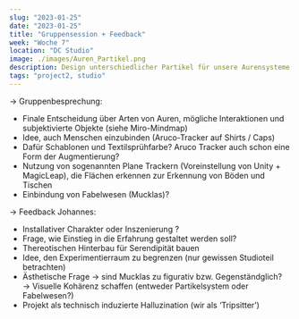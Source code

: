```yaml
---
slug: "2023-01-25"
date: "2023-01-25"
title: "Gruppensession + Feedback"
week: "Woche 7"
location: "DC Studio"
image: ./images/Auren_Partikel.png
description: Design unterschiedlicher Partikel für unsere Aurensysteme
tags: "project2, studio"
---
```

→ Gruppenbesprechung:
- Finale Entscheidung über Arten von Auren, mögliche Interaktionen und subjektivierte Objekte (siehe Miro-Mindmap)
- Idee, auch Menschen einzubinden (Aruco-Tracker auf Shirts / Caps)
- Dafür Schablonen und Textilsprühfarbe? Aruco Tracker auch schon eine Form der Augmentierung?
- Nutzung von sogenannten Plane Trackern (Voreinstellung von Unity + MagicLeap), die Flächen erkennen zur Erkennung von Böden und Tischen
- Einbindung von Fabelwesen (Mucklas)?

→ Feedback Johannes:
- Installativer Charakter oder Inszenierung ?
- Frage, wie Einstieg in die Erfahrung gestaltet werden soll? 
- Thereotischen Hinterbau für Serendipität bauen
- Idee, den Experimentierraum zu begrenzen (nur gewissen Studioteil betrachten)
- Ästhetische Frage → sind Mucklas zu figurativ bzw. Gegenständglich? → Visuelle Kohärenz schaffen (entweder Partikelsystem oder Fabelwesen?)
- Projekt als technisch induzierte Halluzination (wir als ‘Tripsitter’)